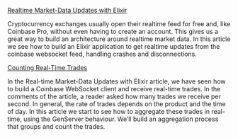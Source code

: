 [Realtime Market-Data Updates with Elixir](www.poeticoding.com/realtime-market-data-updates-with-elixir)

Cryptocurrency exchanges usually open their realtime feed for free and, like Coinbase Pro, without even having to create an account. This gives us a great way to build an architecture around realtime market data. 
In this article we see how to build an Elixir application to get realtime updates from the coinbase websocket feed, handling crashes and disconnections.

[Counting Real-Time Trades](https://www.poeticoding.com/counting-realtime-trades/)

In the Real-time Market-Data Updates with Elixir article, we have seen how to build a Coinbase WebSocket client and receive real-time trades. In the comments of the article, a reader asked how many trades we receive per second. In general, the rate of trades depends on the product and the time of day.
In this article we start to see how to aggregate these trades in real-time, using the GenServer behaviour. We’ll build an aggregation process that groups and count the  trades.
